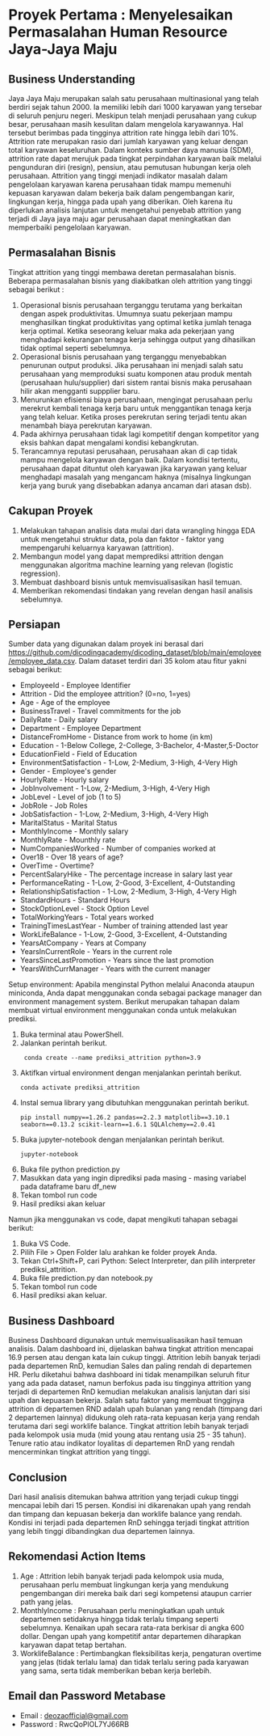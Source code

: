 # Proyek Pertama : Menyelesaikan Permasalahan Human Resource Jaya-Jaya Maju

## Business Understanding 
Jaya Jaya Maju merupakan salah satu perusahaan multinasional yang telah berdiri sejak tahun 2000. Ia memiliki lebih dari 1000 karyawan yang tersebar di seluruh penjuru negeri. Meskipun telah menjadi perusahaan yang cukup besar, perusahaan masih kesulitan dalam mengelola karyawannya. Hal tersebut berimbas pada tingginya attrition rate hingga lebih dari 10%. Attrition rate merupakan rasio dari jumlah karyawan yang keluar dengan total karyawan keseluruhan. Dalam konteks sumber daya manusia (SDM), attrition rate dapat merujuk pada tingkat perpindahan karyawan baik melalui pengunduran diri (resign), pensiun, atau pemutusan hubungan kerja oleh perusahaan. Attrition yang tinggi menjadi indikator masalah dalam pengelolaan karyawan karena perusahaan tidak mampu memenuhi kepuasan karyawan dalam bekerja baik dalam pengembangan karir, lingkungan kerja, hingga pada upah yang diberikan. Oleh karena itu diperlukan analisis lanjutan untuk mengetahui penyebab attrition yang terjadi di Jaya jaya maju agar perusahaan dapat meningkatkan dan memperbaiki pengelolaan karyawan. 

## Permasalahan Bisnis
Tingkat attrition yang tinggi membawa deretan permasalahan bisnis. Beberapa permasalahan bisnis yang diakibatkan oleh attrition yang tinggi sebagai berikut :
1. Operasional bisnis perusahaan terganggu terutama yang berkaitan dengan aspek produktivitas. Umumnya suatu pekerjaan mampu menghasilkan tingkat produktivitas yang optimal ketika jumlah tenaga kerja optimal. Ketika seseorang keluar maka ada pekerjaan yang menghadapi kekurangan tenaga kerja sehingga output yang dihasilkan tidak optimal seperti sebelumnya.
2. Operasional bisnis perusahaan yang terganggu menyebabkan penurunan output produksi. Jika perusahaan ini menjadi salah satu perusahaan yang memproduksi suatu komponen atau produk mentah (perusahaan hulu/supplier) dari sistem rantai bisnis maka perusahaan hilir akan mengganti suppplier baru.   
4. Menurunkan efisiensi biaya perusahaan, mengingat perusahaan perlu merekrut kembali tenaga kerja baru untuk menggantikan tenaga kerja yang telah keluar. Ketika proses perekrutan sering terjadi tentu akan menambah biaya perekrutan karyawan.
5. Pada akhirnya perusahaan tidak lagi kompetitif dengan kompetitor yang eksis bahkan dapat mengalami kondisi kebangkrutan.
6. Terancamnya reputasi perusahaan, perusahaan akan di cap tidak mampu mengelola karyawan dengan baik. Dalam kondisi tertentu, perusahaan dapat dituntut oleh karyawan jika karyawan yang keluar menghadapi masalah yang mengancam haknya (misalnya lingkungan kerja yang buruk yang disebabkan adanya ancaman dari atasan dsb).

## Cakupan Proyek
1. Melakukan tahapan analisis data mulai dari data wrangling hingga EDA untuk mengetahui struktur data, pola dan faktor - faktor yang mempengaruhi keluarnya karyawan (attrition).
2. Membangun model yang dapat memprediksi attrition dengan menggunakan algoritma machine learning yang relevan (logistic regression).
3. Membuat dashboard bisnis untuk memvisualisasikan hasil temuan.
4. Memberikan rekomendasi tindakan yang revelan dengan hasil analisis sebelumnya. 

## Persiapan
Sumber data yang digunakan dalam proyek ini berasal dari https://github.com/dicodingacademy/dicoding_dataset/blob/main/employee/employee_data.csv. Dalam dataset terdiri dari 35 kolom atau fitur yakni sebagai berikut:
- EmployeeId - Employee Identifier
- Attrition - Did the employee attrition? (0=no, 1=yes)
- Age - Age of the employee
- BusinessTravel - Travel commitments for the job
- DailyRate - Daily salary
- Department - Employee Department
- DistanceFromHome - Distance from work to home (in km)
- Education - 1-Below College, 2-College, 3-Bachelor, 4-Master,5-Doctor
- EducationField - Field of Education
- EnvironmentSatisfaction - 1-Low, 2-Medium, 3-High, 4-Very High
- Gender - Employee's gender
- HourlyRate - Hourly salary
- JobInvolvement - 1-Low, 2-Medium, 3-High, 4-Very High
- JobLevel - Level of job (1 to 5)
- JobRole - Job Roles
- JobSatisfaction - 1-Low, 2-Medium, 3-High, 4-Very High
- MaritalStatus - Marital Status
- MonthlyIncome - Monthly salary
- MonthlyRate - Mounthly rate
- NumCompaniesWorked - Number of companies worked at
- Over18 - Over 18 years of age?
- OverTime - Overtime?
- PercentSalaryHike - The percentage increase in salary last year
- PerformanceRating - 1-Low, 2-Good, 3-Excellent, 4-Outstanding
- RelationshipSatisfaction - 1-Low, 2-Medium, 3-High, 4-Very High
- StandardHours - Standard Hours
- StockOptionLevel - Stock Option Level
- TotalWorkingYears - Total years worked
- TrainingTimesLastYear - Number of training attended last year
- WorkLifeBalance - 1-Low, 2-Good, 3-Excellent, 4-Outstanding
- YearsAtCompany - Years at Company
- YearsInCurrentRole - Years in the current role
- YearsSinceLastPromotion - Years since the last promotion
- YearsWithCurrManager - Years with the current manager

Setup environment:
Apabila menginstal Python melalui Anaconda ataupun miniconda, Anda dapat menggunakan conda sebagai package manager dan environment management system. Berikut merupakan tahapan dalam membuat virtual environment menggunakan conda untuk melakukan prediksi.

1. Buka terminal atau PowerShell.
2. Jalankan perintah berikut.
    ```
     conda create --name prediksi_attrition python=3.9
    ```
3. Aktifkan virtual environment dengan menjalankan perintah berikut.
    ```
    conda activate prediksi_attrition
    ```
4. Instal semua library yang dibutuhkan menggunakan perintah berikut.
    ```
    pip install numpy==1.26.2 pandas==2.2.3 matplotlib==3.10.1 seaborn==0.13.2 scikit-learn==1.6.1 SQLAlchemy==2.0.41
    ```
5. Buka jupyter-notebook dengan menjalankan perintah berikut.
    ```
    jupyter-notebook
    ```
6. Buka file python prediction.py
7. Masukkan data yang ingin diprediksi pada masing - masing variabel pada dataframe baru df_new
8. Tekan tombol run code 
8. Hasil prediksi akan keluar

Namun jika menggunakan vs code, dapat mengikuti tahapan sebagai berikut: 
1. Buka VS Code.
2. Pilih File > Open Folder lalu arahkan ke folder proyek Anda.
3. Tekan Ctrl+Shift+P, cari Python: Select Interpreter, dan pilih interpreter prediksi_attrition.
4. Buka file prediction.py dan notebook.py
5. Tekan tombol run code
6. Hasil prediksi akan keluar.

## Business Dashboard
Business Dashboard digunakan untuk memvisualisasikan hasil temuan analisis. Dalam dashboard ini, dijelaskan bahwa tingkat attrition mencapai 16.9 persen atau dengan kata lain cukup tinggi. Attrition lebih banyak terjadi pada departemen RnD, kemudian Sales dan paling rendah di departemen HR. Perlu diketahui bahwa dashboard ini tidak menampilkan seluruh fitur yang ada pada dataset, namun berfokus pada isu tingginya attrition yang terjadi di departemen RnD kemudian melakukan analisis lanjutan dari sisi upah dan kepuasan bekerja.  Salah satu faktor yang membuat tingginya attrition di departemen RND adalah upah bulanan yang rendah (timpang dari 2 departemen lainnya) didukung oleh rata-rata kepuasan kerja yang rendah terutama dari segi worklife balance. Tingkat attrition lebih banyak terjadi pada kelompok usia muda (mid young atau rentang usia 25 - 35 tahun). Tenure ratio atau indikator loyalitas di departemen RnD yang rendah mencerminkan tingkat attrition yang tinggi. 

## Conclusion
Dari hasil analisis ditemukan bahwa attrition yang terjadi cukup tinggi mencapai lebih dari 15 persen. Kondisi ini dikarenakan upah yang rendah dan timpang dan kepuasan bekerja dan worklife balance yang rendah. Kondisi ini terjadi pada departemen RnD sehingga terjadi tingkat attrition yang lebih tinggi dibandingkan dua departemen lainnya.

## Rekomendasi Action Items
1. Age : Attrition lebih banyak terjadi pada kelompok usia muda, perusahaan perlu membuat lingkungan kerja yang mendukung pengembangan diri mereka baik dari segi kompetensi ataupun carrier path yang jelas.
2. MonthlyIncome : Perusahaan perlu meningkatkan upah untuk departemen setidaknya hingga tidak terlalu timpang seperti sebelumnya. Kenaikan upah secara rata-rata berkisar di angka 600 dollar. Dengan upah yang kompetitif antar departemen diharapkan karyawan dapat tetap bertahan.
3. WorklifeBalance : Pertimbangkan fleksibilitas kerja, pengaturan overtime yang jelas (tidak terlalu lama) dan tidak terlalu sering pada karyawan yang sama, serta tidak memberikan beban kerja berlebih. 

## Email dan Password Metabase
- Email : deozaofficial@gmail.com
- Password : RwcQoPlOL7YJ66RB

